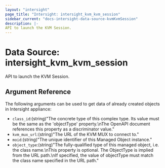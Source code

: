 ```yaml
---
layout: "intersight"
page_title: "Intersight: intersight_kvm_kvm_session"
sidebar_current: "docs-intersight-data-source-kvmKvmSession"
description: |-
API to launch the KVM Session.
---
```


# Data Source: intersight_kvm_kvm_session
API to launch the KVM Session.
## Argument Reference
The following arguments can be used to get data of already created objects in Intersight appliance:
* `class_id`:(string)"The concrete type of this complex type. Its value must be the same as the 'objectType' property.\nThe OpenAPI document references this property as a discriminator value."
* `kvm_mux_url`:(string)"The URL of the KVM MUX to connect to."
* `moid`:(string)"The unique identifier of this Managed Object instance."
* `object_type`:(string)"The fully-qualified type of this managed object, i.e. the class name.\nThis property is optional. The ObjectType is implied from the URL path.\nIf specified, the value of objectType must match the class name specified in the URL path."
